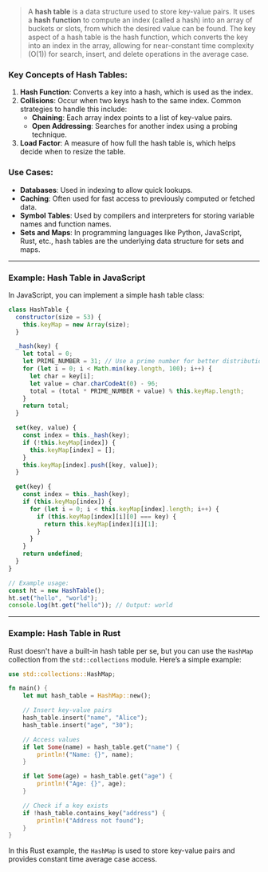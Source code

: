 > A **hash table** is a data structure used to store key-value pairs. It uses a **hash function** to compute an index (called a hash) into an array of buckets or slots, from which the desired value can be found. The key aspect of a hash table is the hash function, which converts the key into an index in the array, allowing for near-constant time complexity (O(1)) for search, insert, and delete operations in the average case.

### Key Concepts of Hash Tables:

1. **Hash Function**: Converts a key into a hash, which is used as the index.
2. **Collisions**: Occur when two keys hash to the same index. Common strategies to handle this include:
   - **Chaining**: Each array index points to a list of key-value pairs.
   - **Open Addressing**: Searches for another index using a probing technique.
3. **Load Factor**: A measure of how full the hash table is, which helps decide when to resize the table.

### Use Cases:

- **Databases**: Used in indexing to allow quick lookups.
- **Caching**: Often used for fast access to previously computed or fetched data.
- **Symbol Tables**: Used by compilers and interpreters for storing variable names and function names.
- **Sets and Maps**: In programming languages like Python, JavaScript, Rust, etc., hash tables are the underlying data structure for sets and maps.

---

### Example: Hash Table in JavaScript

In JavaScript, you can implement a simple hash table class:

```javascript
class HashTable {
  constructor(size = 53) {
    this.keyMap = new Array(size);
  }

  _hash(key) {
    let total = 0;
    let PRIME_NUMBER = 31; // Use a prime number for better distribution
    for (let i = 0; i < Math.min(key.length, 100); i++) {
      let char = key[i];
      let value = char.charCodeAt(0) - 96;
      total = (total * PRIME_NUMBER + value) % this.keyMap.length;
    }
    return total;
  }

  set(key, value) {
    const index = this._hash(key);
    if (!this.keyMap[index]) {
      this.keyMap[index] = [];
    }
    this.keyMap[index].push([key, value]);
  }

  get(key) {
    const index = this._hash(key);
    if (this.keyMap[index]) {
      for (let i = 0; i < this.keyMap[index].length; i++) {
        if (this.keyMap[index][i][0] === key) {
          return this.keyMap[index][i][1];
        }
      }
    }
    return undefined;
  }
}

// Example usage:
const ht = new HashTable();
ht.set("hello", "world");
console.log(ht.get("hello")); // Output: world
```

---

### Example: Hash Table in Rust

Rust doesn't have a built-in hash table per se, but you can use the `HashMap` collection from the `std::collections` module. Here’s a simple example:

```rust
use std::collections::HashMap;

fn main() {
    let mut hash_table = HashMap::new();

    // Insert key-value pairs
    hash_table.insert("name", "Alice");
    hash_table.insert("age", "30");

    // Access values
    if let Some(name) = hash_table.get("name") {
        println!("Name: {}", name);
    }

    if let Some(age) = hash_table.get("age") {
        println!("Age: {}", age);
    }

    // Check if a key exists
    if !hash_table.contains_key("address") {
        println!("Address not found");
    }
}
```

In this Rust example, the `HashMap` is used to store key-value pairs and provides constant time average case access.
